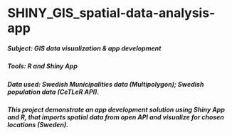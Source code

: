 # SHINY_GIS_spatial-data-analysis-app

##### Subject: GIS data visualization & app development
##### Tools: R and Shiny App
##### Data used: Swedish Municipalities data (Multipolygon); Swedish population data (CeTLeR API).

##### This project demonstrate an app development solution using Shiny App and R, that imports spatial data from open API and visualize for chosen locations (Sweden).
